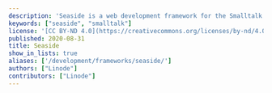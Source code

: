 ```yaml
---
description: 'Seaside is a web development framework for the Smalltalk programming language which offers web developers a number of capabilities to create unique applications.'
keywords: ["seaside", "smalltalk"]
license: '[CC BY-ND 4.0](https://creativecommons.org/licenses/by-nd/4.0)'
published: 2020-08-31
title: Seaside
show_in_lists: true
aliases: ['/development/frameworks/seaside/']
authors: ["Linode"]
contributors: ["Linode"]
---
```


